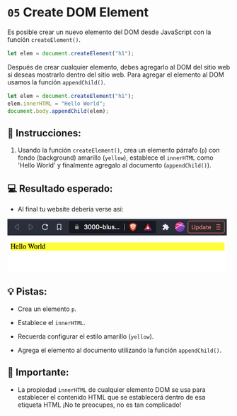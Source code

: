# `05` Create DOM Element

Es posible crear un nuevo elemento del DOM desde JavaScript con la función `createElement()`.

```js
let elem = document.createElement("h1");
```

Después de crear cualquier elemento, debes agregarlo al DOM del sitio web si deseas mostrarlo dentro del sitio web. Para agregar el elemento al DOM usamos la función `appendChild()`.

```js
let elem = document.createElement("h1");
elem.innerHTML = "Hello World";
document.body.appendChild(elem);
```

## 📝 Instrucciones:

1. Usando la función `createElement()`, crea un elemento párrafo (`p`) con fondo (background) amarillo (`yellow`), establece el `innerHTML` como 'Hello World' y finalmente agregalo al documento (`appendChild()`).

## 💻 Resultado esperado:

+ Al final tu website debería verse así:

![exercise 5 expected preview](../../.learn/assets/05.png)

## 💡 Pistas:

+ Crea un elemento `p`.

+ Establece el `innerHTML`.

+ Recuerda configurar el estilo amarillo (`yellow`).

+ Agrega el elemento al documento utilizando la función `appendChild()`.

## 🔎 Importante:

+ La propiedad `innerHTML` de cualquier elemento DOM se usa para establecer el contenido HTML que se establecerá dentro de esa etiqueta HTML ¡No te preocupes, no es tan complicado!
